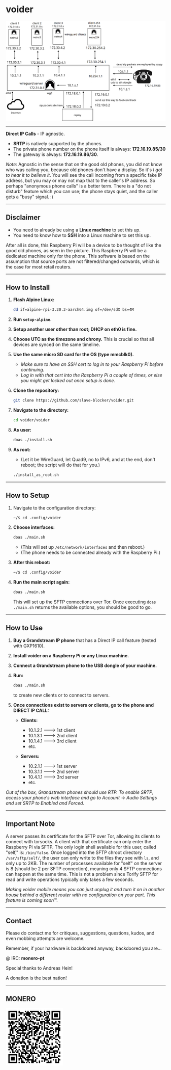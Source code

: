 # voider

![tiefer](tiefer.png)

---

**Direct IP Calls** - IP agnostic.

- **SRTP** is natively supported by the phones.
- The private phone number on the phone itself is always: **172.16.19.85/30**
- The gateway is always: **172.16.19.86/30**.

*Note:* Agnostic in the sense that on the good old phones, you did not know who was calling you, because old phones don't have a display. So it's _I got to hear it to believe it_. You will see the call incoming from a specific fake IP address, but you may or may not map that to the caller's IP address. So perhaps "anonymous phone calls" is a better term. There is a "do not disturb" feature which you can use; the phone stays quiet, and the caller gets a "busy" signal. :)

---

## Disclaimer

- You need to already be using a **Linux machine** to set this up.
- You need to know how to **SSH** into a Linux machine to set this up.

After all is done, this Raspberry Pi will be a device to be thought of like the good old phones, as seen in the picture. This Raspberry Pi will be a dedicated machine only for the phone. This software is based on the assumption that source ports are not filtered/changed outwards, which is the case for most retail routers.

---

## How to Install

1. **Flash Alpine Linux:**

   ```bash
   dd if=alpine-rpi-3.20.3-aarch64.img of=/dev/sdX bs=4M
   ```

2. **Run `setup-alpine`.**

3. **Setup another user other than root; DHCP on eth0 is fine.**

4. **Choose UTC as the timezone and chrony.** This is crucial so that all devices are synced on the same timeline.

5. **Use the same micro SD card for the OS (type mmcblk0).**

   - *Make sure to have an SSH cert to log in to your Raspberry Pi before continuing.*
   - *Log in with that cert into the Raspberry Pi a couple of times, or else you might get locked out once setup is done.*

6. **Clone the repository:**

   ```bash
   git clone https://github.com/slave-blocker/voider.git
   ```

7. **Navigate to the directory:**

   ```bash
   cd voider/voider
   ```

8. **As user:**

   ```bash
   doas ./install.sh
   ```

9. **As root:**

   - (Let it be WireGuard, let Quad9, no to IPv6, and at the end, don't reboot; the script will do that for you.)

   ```bash
   ./install_as_root.sh
   ```

---

## How to Setup

1. Navigate to the configuration directory:

   ```bash
   ~/$ cd .config/voider
   ```

2. **Choose interfaces:**

   ```bash
   doas ./main.sh
   ```
   
   - (This will set up `/etc/network/interfaces` and then reboot.)
   - (The phone needs to be connected already with the Raspberry Pi.)

3. **After this reboot:**

   ```bash
   ~/$ cd .config/voider
   ```

4. **Run the main script again:**

   ```bash
   doas ./main.sh
   ```

   This will set up the SFTP connections over Tor. Once executing `doas ./main.sh` returns the available options, you should be good to go.

---

## How to Use

1. **Buy a Grandstream IP phone** that has a Direct IP call feature (tested with GXP1610).

2. **Install voider on a Raspberry Pi or any Linux machine.**

3. **Connect a Grandstream phone to the USB dongle of your machine.**

4. **Run:**

   ```bash
   doas ./main.sh
   ```

   to create new clients or to connect to servers.

5. **Once connections exist to servers or clients, go to the phone and DIRECT IP CALL:**

   - **Clients:**
     - 10.1.2.1 ---> 1st client
     - 10.1.3.1 ---> 2nd client
     - 10.1.4.1 ---> 3rd client
     - etc.

   - **Servers:**
     - 10.2.1.1 ---> 1st server
     - 10.3.1.1 ---> 2nd server
     - 10.4.1.1 ---> 3rd server
     - etc.

*Out of the box, Grandstream phones should use RTP. To enable SRTP, access your phone's web interface and go to Account -> Audio Settings and set SRTP to Enabled and Forced.*

---

## Important Note

A server passes its certificate for the SFTP over Tor, allowing its clients to connect with torsocks. A client with that certificate can only enter the Raspberry Pi via SFTP. The only login shell available for this user, called "self," is: `/bin/false`. Once logged into the SFTP chroot directory `/var/sftp/self/`, the user can only write to the files they see with `ls`, and only up to 2KB. The number of processes available for "self" on the server is 8 (should be 2 per SFTP connection), meaning only 4 SFTP connections can happen at the same time. This is not a problem since Torify SFTP for read and write operations typically only takes a few seconds.

*Making voider mobile means you can just unplug it and turn it on in another house behind a different router with no configuration on your part. This feature is coming soon™.*

---

## Contact

Please do contact me for critiques, suggestions, questions, kudos, and even mobbing attempts are welcome.

Remember, if your hardware is backdoored anyway, backdoored you are...

@ IRC: **monero-pt**

Special thanks to Andreas Hein!

A donation is the best nation!

---

## **MONERO**

![xmr](xmr.gif)

